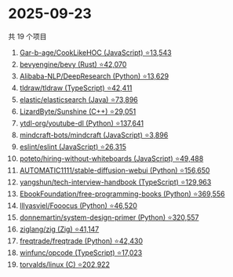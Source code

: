 # 2025-09-23

共 19 个项目

<!-- BEGIN GITHUB -->
<!-- 最后更新时间 2025-09-23 10:13:59 +0800 -->
1. [Gar-b-age/CookLikeHOC (JavaScript) ⭐13,543](https://github.com/Gar-b-age/CookLikeHOC)
1. [bevyengine/bevy (Rust) ⭐42,070](https://github.com/bevyengine/bevy)
1. [Alibaba-NLP/DeepResearch (Python) ⭐13,629](https://github.com/Alibaba-NLP/DeepResearch)
1. [tldraw/tldraw (TypeScript) ⭐42,411](https://github.com/tldraw/tldraw)
1. [elastic/elasticsearch (Java) ⭐73,896](https://github.com/elastic/elasticsearch)
1. [LizardByte/Sunshine (C++) ⭐29,051](https://github.com/LizardByte/Sunshine)
1. [ytdl-org/youtube-dl (Python) ⭐137,641](https://github.com/ytdl-org/youtube-dl)
1. [mindcraft-bots/mindcraft (JavaScript) ⭐3,896](https://github.com/mindcraft-bots/mindcraft)
1. [eslint/eslint (JavaScript) ⭐26,315](https://github.com/eslint/eslint)
1. [poteto/hiring-without-whiteboards (JavaScript) ⭐49,488](https://github.com/poteto/hiring-without-whiteboards)
1. [AUTOMATIC1111/stable-diffusion-webui (Python) ⭐156,650](https://github.com/AUTOMATIC1111/stable-diffusion-webui)
1. [yangshun/tech-interview-handbook (TypeScript) ⭐129,963](https://github.com/yangshun/tech-interview-handbook)
1. [EbookFoundation/free-programming-books (Python) ⭐369,556](https://github.com/EbookFoundation/free-programming-books)
1. [lllyasviel/Fooocus (Python) ⭐46,520](https://github.com/lllyasviel/Fooocus)
1. [donnemartin/system-design-primer (Python) ⭐320,557](https://github.com/donnemartin/system-design-primer)
1. [ziglang/zig (Zig) ⭐41,147](https://github.com/ziglang/zig)
1. [freqtrade/freqtrade (Python) ⭐42,430](https://github.com/freqtrade/freqtrade)
1. [winfunc/opcode (TypeScript) ⭐17,023](https://github.com/winfunc/opcode)
1. [torvalds/linux (C) ⭐202,922](https://github.com/torvalds/linux)
<!-- END GITHUB -->